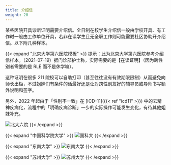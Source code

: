 ```yaml
---
title: 介绍信
weight: 20
---
```


某些医院开具诊断证明需要介绍信。全日制在校学生介绍信一般由学校开具、有工作时一般由工作单位开具，若非在读学生且无全职工作则可能需要社区协助开介绍信。以下附几种样本。

{{< expand "北京大学第六医院模板" >}}
提示：此为北京大学第六医院参考介绍信样本。（2021-07-19）据门诊部护士称，实际需要的是【在读证明】（因为跨性别者需要的是 RLE 而不是休学嘛）。

这种证明在很多 211 院校可以自助打印（甚至往往没有有效期限限制）从而避免向师长出柜，不过姐妹们有条件的话最好还是让对跨性别友好的辅导员或导师书写额外说明和签字。

另外，2022 年起由于「性别不一致」在 [ICD-11]({{< ref "icd11" >}}) 中的去精神疾病化，流程中的「明确疾病诊断」一步的实际操作可能发生变化，有待其他姐妹补充。

![北大六院](PKUH6.jpg)
{{< /expand >}}

{{< expand "中国科学院大学" >}}
![国科大](UCAS.jpg)
{{< /expand >}}

{{< expand "东南大学" >}}
![东南大学](SEU.jpg)
{{< /expand >}}

{{< expand "苏州大学" >}}
![苏州大学](SUDA.jpg)
{{< /expand >}}
